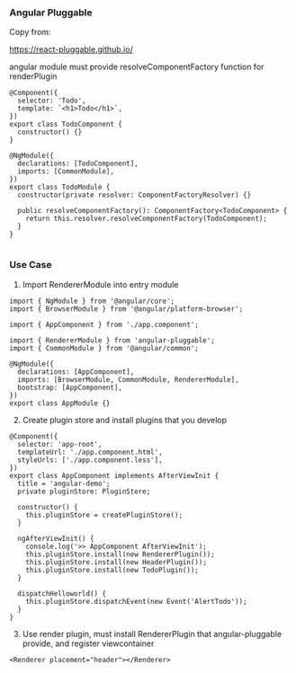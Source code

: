 ### Angular Pluggable

Copy from:

https://react-pluggable.github.io/

angular module must provide resolveComponentFactory function for renderPlugin

```
@Component({
  selector: 'Todo',
  template: `<h1>Todo</h1>`,
})
export class TodoComponent {
  constructor() {}
}

@NgModule({
  declarations: [TodoComponent],
  imports: [CommonModule],
})
export class TodoModule {
  constructor(private resolver: ComponentFactoryResolver) {}

  public resolveComponentFactory(): ComponentFactory<TodoComponent> {
    return this.resolver.resolveComponentFactory(TodoComponent);
  }
}


```

### Use Case

1. Import RendererModule into entry module

```
import { NgModule } from '@angular/core';
import { BrowserModule } from '@angular/platform-browser';

import { AppComponent } from './app.component';

import { RendererModule } from 'angular-pluggable';
import { CommonModule } from '@angular/common';

@NgModule({
  declarations: [AppComponent],
  imports: [BrowserModule, CommonModule, RendererModule],
  bootstrap: [AppComponent],
})
export class AppModule {}
```

2. Create plugin store and install plugins that you develop

```
@Component({
  selector: 'app-root',
  templateUrl: './app.component.html',
  styleUrls: ['./app.component.less'],
})
export class AppComponent implements AfterViewInit {
  title = 'angular-demo';
  private pluginStore: PluginStore;

  constructor() {
    this.pluginStore = createPluginStore();
  }

  ngAfterViewInit() {
    console.log('>> AppComponent AfterViewInit');
    this.pluginStore.install(new RendererPlugin());
    this.pluginStore.install(new HeaderPlugin());
    this.pluginStore.install(new TodoPlugin());
  }

  dispatchHelloworld() {
    this.pluginStore.dispatchEvent(new Event('AlertTodo'));
  }
}

```

3. Use render plugin, must install RendererPlugin that angular-pluggable provide, and register viewcontainer

```
<Renderer placement="header"></Renderer>
```
